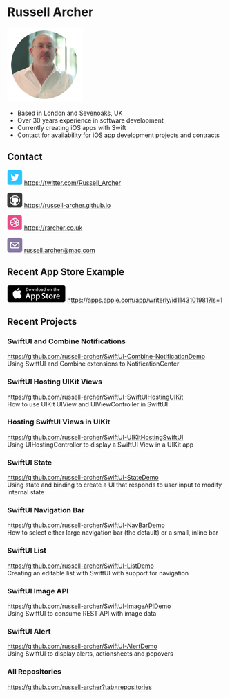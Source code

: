 # Russell Archer

![](./images/profile.png)

* Based in London and Sevenoaks, UK
* Over 30 years experience in software development
* Currently creating iOS apps with Swift
* Contact for availability for iOS app development projects and contracts

## Contact
![](./images/twitter.png) https://twitter.com/Russell_Archer

![](./images/github.png) https://russell-archer.github.io

![](./images/web.png) https://rarcher.co.uk

![](./images/email.png) russell.archer@mac.com

## Recent App Store Example
![](./images/download.png) https://apps.apple.com/app/writerly/id1143101981?ls=1

## Recent Projects

### SwiftUI and Combine Notifications
https://github.com/russell-archer/SwiftUI-Combine-NotificationDemo<br/>
Using SwiftUI and Combine extensions to NotificationCenter

### SwiftUI Hosting UIKit Views
https://github.com/russell-archer/SwiftUI-SwiftUIHostingUIKit<br/>
How to use UIKit UIView and UIViewController in SwiftUI

### Hosting SwiftUI Views in UIKit
https://github.com/russell-archer/SwiftUI-UIKitHostingSwiftUI<br/>
Using UIHostingController to display a SwiftUI View in a UIKit app

### SwiftUI State
https://github.com/russell-archer/SwiftUI-StateDemo<br/>
Using state and binding to create a UI that responds to user input to modify internal state

### SwiftUI Navigation Bar
https://github.com/russell-archer/SwiftUI-NavBarDemo<br/>
How to select either large navigation bar (the default) or a small, inline bar

### SwiftUI List
https://github.com/russell-archer/SwiftUI-ListDemo<br/>
Creating an editable list with SwiftUI with support for navigation

### SwiftUI Image API
https://github.com/russell-archer/SwiftUI-ImageAPIDemo<br/>
Using SwiftUI to consume REST API with image data

### SwiftUI Alert
https://github.com/russell-archer/SwiftUI-AlertDemo<br/>
Using SwiftUI to display alerts, actionsheets and popovers

### All Repositories
https://github.com/russell-archer?tab=repositories
